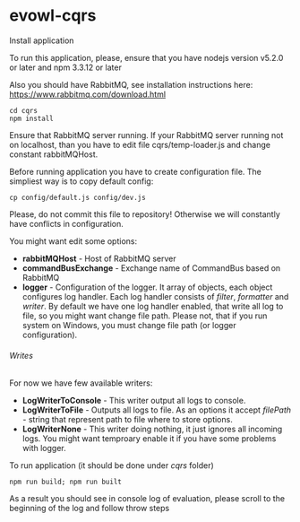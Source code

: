# evowl-cqrs

Install application

To run this application, please, ensure that you have nodejs version v5.2.0 or later and npm 3.3.12 or later

Also you should have RabbitMQ, see installation instructions here: https://www.rabbitmq.com/download.html

```{r, engine='bash', count_lines}
cd cqrs
npm install
```

Ensure that RabbitMQ server running.
If your RabbitMQ server running not on localhost, than you have to edit file cqrs/temp-loader.js and change constant
 rabbitMQHost.
 
Before running application you have to create configuration file. The simpliest way is to copy default config:
```{r, engine='bash', count_lines}
cp config/default.js config/dev.js
```
Please, do not commit this file to repository! Otherwise we will constantly have conflicts in configuration.
 
You might want edit some options:
* __rabbitMQHost__ - Host of RabbitMQ server
* __commandBusExchange__ - Exchange name of CommandBus based on RabbitMQ
* __logger__ - Configuration of the logger. It array of objects, each object configures log handler. 
Each log handler consists of *filter*, *formatter* and *writer*. By default we have one log handler enabled, that write all log to file, so you might want change file path.
Please not, that if you run system on Windows, you must change file path (or logger configuration).
  

###### Writes
For now we have few available writers:
* __LogWriterToConsole__ - This writer output all logs to console.
* __LogWriterToFile__ - Outputs all logs to file. As an options it accept *filePath* - string that represent path to file where to store options.
 * __LogWriterNone__ - This writer doing nothing, it just ignores all incoming logs. You might want temproary enable it if you have some problems with logger.

To run application (it should be done under *cqrs* folder)

```{r, engine='bash', count_lines}
npm run build; npm run built
```

As a result you should see in console log of evaluation, please scroll to the beginning of the log and follow throw steps

  